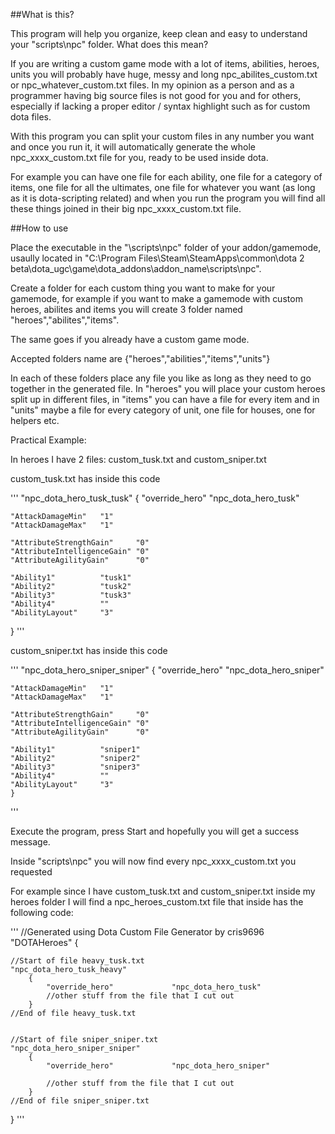##What is this?

This program will help you organize, keep clean and easy to understand your "scripts\npc\" folder. What does this mean?

If you are writing a custom game mode with a lot of items, abilities, heroes, units you will probably have huge, messy and long npc_abilites_custom.txt or npc_whatever_custom.txt files. In my opinion as a person and as a programmer having big source files is not good for you and for others, especially if lacking a proper editor / syntax highlight such as for custom dota files.

With this program you can split your custom files in any number you want and once you run it, it will automatically generate the whole npc_xxxx_custom.txt file for you, ready to be used inside dota.

For example you can have one file for each ability, one file for a category of items, one file for all the ultimates, one file for whatever you want (as long as it is dota-scripting related) and when you run the program you will find all these things joined in their big npc_xxxx_custom.txt file.

##How to use

Place the executable in the "\scripts\npc\" folder of your addon/gamemode, usaully located in "C:\Program Files\Steam\SteamApps\common\dota 2 beta\dota_ugc\game\dota_addons\addon_name\scripts\npc".

Create a folder for each custom thing you want to make for your gamemode, for example if you want to make a gamemode with custom heroes, abilites and items you will create 3 folder named "heroes","abilites","items".

The same goes if you already have a custom game mode.

Accepted folders name are {"heroes","abilities","items","units"}

In each of these folders place any file you like as long as they need to go together in the generated file. In "heroes" you will place your custom heroes split up in different files, in "items" you can have a file for every item and in "units" maybe a file for every category of unit, one file for houses, one for helpers etc.

Practical Example:

In heroes I have 2 files: custom_tusk.txt and custom_sniper.txt

custom_tusk.txt has inside this code 

'''
"npc_dota_hero_tusk_tusk"
{
	"override_hero"				"npc_dota_hero_tusk"
	

	"AttackDamageMin"	"1"
	"AttackDamageMax"	"1"

	"AttributeStrengthGain"		"0"									
	"AttributeIntelligenceGain"	"0"									
	"AttributeAgilityGain"		"0"									

	"Ability1"			"tusk1"		
	"Ability2"			"tusk2"
	"Ability3"			"tusk3"
	"Ability4"			""
	"AbilityLayout"		"3"
}
'''

custom_sniper.txt has inside this code

'''
"npc_dota_hero_sniper_sniper"
{
	"override_hero"				"npc_dota_hero_sniper"
	

	"AttackDamageMin"	"1"
	"AttackDamageMax"	"1"

	"AttributeStrengthGain"		"0"									
	"AttributeIntelligenceGain"	"0"									
	"AttributeAgilityGain"		"0"									

	"Ability1"			"sniper1"		
	"Ability2"			"sniper2"
	"Ability3"			"sniper3"
	"Ability4"			""
	"AbilityLayout"		"3"
	}
'''

Execute the program, press Start and hopefully you will get a success message.


Inside  "scripts\npc\" you will now find every npc_xxxx_custom.txt you requested

For example since I have custom_tusk.txt and custom_sniper.txt inside my heroes folder I will find a npc_heroes_custom.txt file that inside has the following code:

'''
//Generated using Dota Custom File Generator by cris9696
"DOTAHeroes"
{


	//Start of file heavy_tusk.txt
	"npc_dota_hero_tusk_heavy"
		{
			"override_hero"				"npc_dota_hero_tusk"
			//other stuff from the file that I cut out
		}
	//End of file heavy_tusk.txt


	//Start of file sniper_sniper.txt
	"npc_dota_hero_sniper_sniper"
		{
			"override_hero"				"npc_dota_hero_sniper"
			
			//other stuff from the file that I cut out
		}
	//End of file sniper_sniper.txt
}
'''

